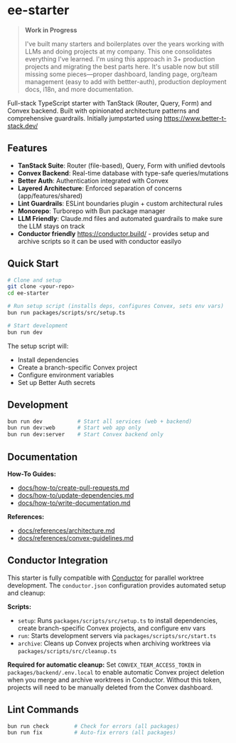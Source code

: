 # ee-starter

> **Work in Progress**
>
> I've built many starters and boilerplates over the years working with LLMs and doing projects at my company. This one consolidates everything I've learned. I'm using this approach in 3+ production projects and migrating the best parts here. It's usable now but still missing some pieces—proper dashboard, landing page, org/team management (easy to add with bettter-auth), production deployment docs, i18n, and more documentation.

Full-stack TypeScript starter with TanStack (Router, Query, Form) and Convex backend. Built with opinionated architecture patterns and comprehensive guardrails. Initially jumpstarted using https://www.better-t-stack.dev/

## Features

- **TanStack Suite**: Router (file-based), Query, Form with unified devtools
- **Convex Backend**: Real-time database with type-safe queries/mutations
- **Better Auth**: Authentication integrated with Convex
- **Layered Architecture**: Enforced separation of concerns (app/features/shared)
- **Lint Guardrails**: ESLint boundaries plugin + custom architectural rules
- **Monorepo**: Turborepo with Bun package manager
- **LLM Friendly**: Claude.md files and automated guardrails to make sure the LLM stays on track
- **Conductor friendly** https://conductor.build/ - provides setup and archive scripts so it can be used with conductor easilyo

## Quick Start

```bash
# Clone and setup
git clone <your-repo>
cd ee-starter

# Run setup script (installs deps, configures Convex, sets env vars)
bun run packages/scripts/src/setup.ts

# Start development
bun run dev
```

The setup script will:
- Install dependencies
- Create a branch-specific Convex project
- Configure environment variables
- Set up Better Auth secrets

## Development

```bash
bun run dev           # Start all services (web + backend)
bun run dev:web       # Start web app only
bun run dev:server    # Start Convex backend only
```

## Documentation

<!-- [auto-generated] packages/scripts/src/update-docs.ts -->
**How-To Guides:**
- [docs/how-to/create-pull-requests.md](docs/how-to/create-pull-requests.md)
- [docs/how-to/update-dependencies.md](docs/how-to/update-dependencies.md)
- [docs/how-to/write-documentation.md](docs/how-to/write-documentation.md)

**References:**
- [docs/references/architecture.md](docs/references/architecture.md)
- [docs/references/convex-guidelines.md](docs/references/convex-guidelines.md)
<!-- [/auto-generated] -->

## Conductor Integration

This starter is fully compatible with [Conductor](https://conductor.build/) for parallel worktree development. The `conductor.json` configuration provides automated setup and cleanup:

**Scripts:**
- `setup`: Runs `packages/scripts/src/setup.ts` to install dependencies, create branch-specific Convex projects, and configure env vars
- `run`: Starts development servers via `packages/scripts/src/start.ts`
- `archive`: Cleans up Convex projects when archiving worktrees via `packages/scripts/src/cleanup.ts`

**Required for automatic cleanup:**
Set `CONVEX_TEAM_ACCESS_TOKEN` in `packages/backend/.env.local` to enable automatic Convex project deletion when you merge and archive worktrees in Conductor. Without this token, projects will need to be manually deleted from the Convex dashboard.

## Lint Commands

```bash
bun run check        # Check for errors (all packages)
bun run fix          # Auto-fix errors (all packages)
```
